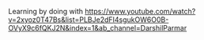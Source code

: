 Learning by doing with https://www.youtube.com/watch?v=2xyoz0T47Bs&list=PLBJe2dFI4sgukOW6O0B-OVyX9c6fQKJ2N&index=1&ab_channel=DarshilParmar
